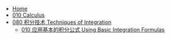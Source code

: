 - [Home](/)
- [010 Calculus](/010-Calculus/)
- [080 积分技术 Techniques of Integration](/010-Calculus/080-Techniques-of-Integration/)
  - [010 应用基本的积分公式 Using Basic Integration Formulas](/010-Calculus/080-Techniques-of-Integration/010-Using-Basic-Integration-Formulas.md)
